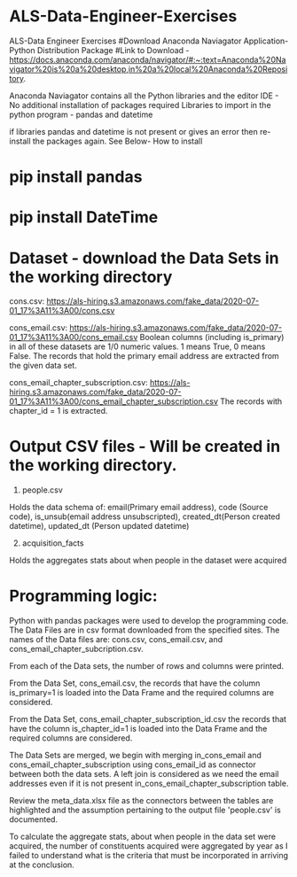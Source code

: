 # ALS-Data-Engineer-Exercises
ALS-Data Engineer Exercises
#Download Anaconda Naviagator Application- Python Distribution Package
#Link to Download - 
https://docs.anaconda.com/anaconda/navigator/#:~:text=Anaconda%20Navigator%20is%20a%20desktop,in%20a%20local%20Anaconda%20Repository.

Anaconda Naviagator contains all the Python libraries and the editor IDE - No additional installation of packages required
Libraries to import in the python program - pandas and datetime

if libraries pandas and datetime is not present or gives an error then re-install the packages again. See Below- How to install

# pip install pandas
# pip install DateTime

# Dataset - download the Data Sets in the working directory
cons.csv: https://als-hiring.s3.amazonaws.com/fake_data/2020-07-01_17%3A11%3A00/cons.csv

cons_email.csv:
    https://als-hiring.s3.amazonaws.com/fake_data/2020-07-01_17%3A11%3A00/cons_email.csv
    Boolean columns (including is_primary) in all of these datasets are 1/0 numeric values. 1 means True, 0 means False.
    The records that hold the primary email address are extracted from the given data set. 
   
cons_email_chapter_subscription.csv: 
    https://als-hiring.s3.amazonaws.com/fake_data/2020-07-01_17%3A11%3A00/cons_email_chapter_subscription.csv
    The records with chapter_id = 1 is extracted. 
     
# Output CSV files - Will be created in the working directory. 
1) people.csv

Holds the data schema of:
email(Primary email address), code (Source code), is_unsub(email address unsubscripted),
created_dt(Person created datetime), updated_dt (Person updated datetime)

2) acquisition_facts

Holds the aggregates stats about when people in the dataset were acquired

# Programming logic: 

Python with pandas packages were used to develop the programming code. 
The Data Files are in csv format downloaded from the specified sites.
The names of the Data files are: cons.csv, cons_email.csv, and cons_email_chapter_subcription.csv.

From each of the Data sets, the number of rows and columns were printed. 

From the Data Set, cons_email.csv, the records that have the column is_primary=1 is loaded into the Data Frame 
and the required columns are considered.

From the Data Set, cons_email_chapter_subscription_id.csv the records that have the column is_chapter_id=1 is 
loaded into the Data Frame and the required columns are considered.

The Data Sets are merged, we begin with merging in_cons_email and cons_email_chapter_subscription using cons_email_id
as connector between both the data sets. A left join is considered as we need the email addresses even if it is 
not present in_cons_email_chapter_subscription table. 

Review the meta_data.xlsx file as the connectors between the tables are highlighted and the assumption pertaining to the 
output file 'people.csv' is documented. 

To calculate the aggregate stats, about when people in the data set were acquired, the number of constituents acquired were aggregated 
by year as I failed to understand what is the criteria that must be incorporated in arriving at the conclusion. 









